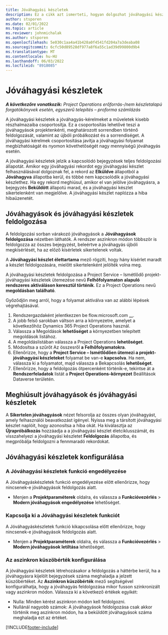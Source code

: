 ```yaml
---
title: Jóváhagyási készletek
description: Ez a cikk azt ismerteti, hogyan dolgozhat jóváhagyási készletekkel, kérésekkel és a műveletek részhalmazaival.
author: stsporen
ms.date: 02/01/2022
ms.topic: article
ms.reviewer: johnmichalak
ms.author: stsporen
ms.openlocfilehash: 5e030c1aa4a41b428a0f4541fd204a7a3deaba08
ms.sourcegitcommit: 6cfc50d89528df977a8f6a55c1ad39d99800d9b4
ms.translationtype: MT
ms.contentlocale: hu-HU
ms.lasthandoff: 06/03/2022
ms.locfileid: "8918085"
---
```

# <a name="approval-sets"></a>Jóváhagyási készletek

_**A következőre vonatkozik:** Project Operations erőforrás-/nem készletalapú forgatókönyvek esetén, egyszerű telepítés – proforma számlázás_

A jóváhagyási készletek a jóváhagyás-kérelmeket a műveletek kisebb részhalmazaiba csoportosítja. Ez a csoportosítás lehetővé teszi a jóváhagyások projektenkénti, meghatározott sorrendben történő feldolgozását, valamint az újbóli próbálkozást és a sorrendiséget. A jóváhagyási kérelmek csoportosítása javítja a jóváhagyási folyamat megbízhatóságát és nyomon követhetőségét nagy mennyiségű jóváhagyás esetén.

A jóváhagyási készletek jelzik a kapcsolódó bejegyzések teljes feldolgozási állapotát. Amikor egy jóváhagyási rekordot egy jóváhagyási készlet felhasználásával dolgoznak fel, a rekord az **Elküldve** állapotból a **Jóváhagyva** állapotba kerül, és többé nem kapcsolódik a jóváhagyási készlethez. Ha egy rekord meghiúsul, amikor el van jelölve jóváhagyásra, a bejegyzés **Beküldött** állapotú marad, és a jóváhagyási készlet sikertelenként van megjelölve. A jóváhagyási készlet naplózza a hiba hibaüzenetét.

## <a name="processing-approvals-and-approval-sets"></a>Jóváhagyások és jóváhagyási készletek feldolgozása
A feldolgozási sorban várakozó jóváhagyások a **Jóváhagyások feldolgozása** nézetben láthatók. A rendszer aszinkron módon többször is feldolgozza az összes bejegyzést, beleértve a jóváhagyás újbóli megkísérlését, ha az előző kísérletek sikertelenek voltak.

A **Jóváhagyási készlet élettartama** mező rögzíti, hogy hány kísérlet maradt a készlet feldolgozására, mielőtt sikertelenként jelölték volna meg.

A jóváhagyási készletek feldolgozása a Project Service – Ismétlődő projekt-jóváhagyási készletek ütemezése nevű **Felhőfolyamaton** **alapuló rendszeres aktiváláson keresztül történik**. Ez a Project Operations nevű **megoldásban** **található**. 

Győződjön meg arról, hogy a folyamat aktiválva van az alábbi lépések végrehajtásával.

1. Rendszergazdaként jelentkezzen be flow.microsoft.com [...](https://powerautomate.microsoft.com).
2. A jobb felső sarokban váltson arra a környezetre, amelyet a következőhöz Dynamics 365 Project Operations használ.
3. Válassza a Megoldások **lehetőséget** a környezetben telepített megoldások listához.
4. A megoldáslistában válassza a Project Operations **lehetőséget**.
5. Módosítsa a szűrőt Az összesről **a** **Felhőfolyamatokra**.
6. Ellenőrizze, hogy a **Project Service – Ismétlődően ütemezi a projekt-jóváhagyási készleteket** folyamat be van-e **kapcsolva**. Ha nem, válassza ki a folyamatot, majd válassza a Bekapcsolás **lehetőséget**.
7. Ellenőrizze, hogy a feldolgozás ötpercenként történik-e, tekintse át a **Rendszerfeladatok** listát a **Project Operations-környezet** Beállítások Dataverse területén.

## <a name="failed-approvals-and-approval-sets"></a>Meghiúsult jóváhagyások és jóváhagyási készletek
A **Sikertelen jóváhagyások** nézet felsorolja az összes olyan jóváhagyást, amely felhasználói beavatkozást igényel. Nyissa meg a társított jóváhagyási készlet naplóit, hogy azonosítsa a hiba okát.
Ha kiválasztja az **Újrapróbálkozás** hozzáadja a a jóváhagyási készlet életciklusszámát, és visszahelyezi a jóváhagyási készletet **Feldolgozás** állapotba, és megpróbálja feldolgozni a fennmaradó rekordokat.

## <a name="configure-approval-sets"></a>Jóváhagyási készletek konfigurálása

### <a name="enable-the-approval-sets-feature"></a>A Jóváhagyási készletek funkció engedélyezése
A Jóváhagyáskészletek funkció engedélyezése előtt ellenőrizze, hogy nincsenek-e jóváhagyások feldolgozás alatt.

- Menjen a **Projektparaméterek** oldalra, és válassza a **Funkcióvezérlés** > **Modern jóváhagyások engedélyezése** lehetőséget.

### <a name="turn-off-the-approval-sets-feature"></a>Kapcsolja ki a Jóváhagyási készletek funkciót
A Jóváhagyáskészletek funkció kikapcsolása előtt ellenőrizze, hogy nincsenek-e jóváhagyások feldolgozás alatt.

- Menjen a **Projektparaméterek** oldalra, és válassza a **Funkcióvezérlés** > **Modern jóváhagyások letiltása** lehetőséget.

### <a name="configuring-the-asynchronous-threshold"></a>Az aszinkron küszöbérték konfigurálása 
A jóváhagyási készletek létrehozásakor a feldolgozás a háttérbe kerül, ha a jóváhagyásra kijelölt bejegyzések száma meghaladja a jelzett küszöbértéket. Az **Aszinkron küszöbérték** mező segítségével konfigurálhatja, hogy a jóváhagyás feldolgozása mikor fusson szinkronizált vagy aszinkron módon. Válassza ki a következő értékek egyikét:

  - Nulla: Minden kérést aszinkron módon kell feldolgozni. 
  - Nullánál nagyobb számok: A jóváhagyások feldolgozása csak akkor történik meg aszinkron módon, ha a beküldött jóváhagyások száma meghaladja ezt az értéket.

[!INCLUDE[footer-include](../includes/footer-banner.md)]
